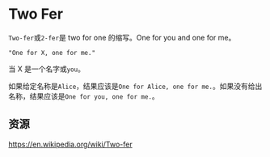 # Two Fer

`Two-fer`或`2-fer`是 two for one 的缩写。One for you and one for me。

```text
"One for X, one for me."
```

当 X 是一个名字或`you`。

如果给定名称是`Alice`，结果应该是`One for Alice, one for me.`。如果没有给出名称，结果应该是`One for you, one for me.`。

[help-page]: https://exercism.io/tracks/rust/learning
[modules]: https://doc.rust-lang.org/book/ch07-00-modules.html
[cargo]: https://doc.rust-lang.org/book/ch14-00-more-about-cargo.html
[rust-tests]: https://doc.rust-lang.org/book/ch11-02-running-tests.html

## 资源

<https://en.wikipedia.org/wiki/Two-fer>
